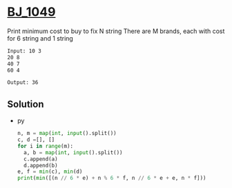 # [BJ_1049](https://acmicpc.net/problem/1049)

Print minimum cost to buy to fix N string
There are M brands, each with cost for 6 string and 1 string

```txt
Input: 10 3
20 8
40 7
60 4

Output: 36
```

## Solution

* py

  ```py
  n, m = map(int, input().split())
  c, d =[], []
  for i in range(m):
    a, b = map(int, input().split())
    c.append(a)
    d.append(b)
  e, f = min(c), min(d)
  print(min([(n // 6 * e) + n % 6 * f, n // 6 * e + e, n * f]))
  ```
